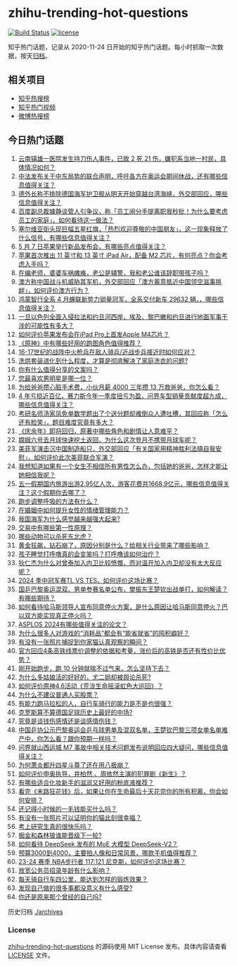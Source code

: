 # zhihu-trending-hot-questions

[![Build Status](https://github.com/justjavac/zhihu-trending-hot-questions/workflows/ci/badge.svg?branch=master)](https://github.com/justjavac/zhihu-trending-hot-questions/actions)
[![license](https://img.shields.io/github/license/justjavac/zhihu-trending-hot-questions)](https://github.com/justjavac/zhihu-trending-hot-questions/blob/master/LICENSE)

知乎热门话题，记录从 2020-11-24
日开始的知乎热门话题。每小时抓取一次数据，按天[归档](./archives)。

## 相关项目

- [知乎热搜榜](https://github.com/justjavac/zhihu-trending-top-search)
- [知乎热门视频](https://github.com/justjavac/zhihu-trending-hot-video)
- [微博热搜榜](https://github.com/justjavac/weibo-trending-hot-search)

## 今日热门话题

<!-- BEGIN -->
<!-- 最后更新时间 Wed May 08 2024 02:20:23 GMT+0800 (China Standard Time) -->

1. [云南镇雄一医院发生持刀伤人事件，已致 2 死 21 伤，嫌犯系当地一村民，具体情况如何？](https://www.zhihu.com/question/655233854)
1. [中法发布关于中东局势的联合声明，呼吁各方在奥运会期间休战，还有哪些信息值得关注？](https://www.zhihu.com/question/655221347)
1. [德外长称不排除德国海军护卫舰从明天开始穿越台湾海峡，外交部回应，哪些信息值得关注？](https://www.zhihu.com/question/655218058)
1. [百度副总裁璩静谈管人引争议，称「员工闹分手提离职我秒批！为什么要考虑员工的家庭」，如何看待这一做法？](https://www.zhihu.com/question/655203171)
1. [塞尔维亚街头现巨幅五星红旗，「热烈欢迎尊敬的中国朋友」，这一现象释放了什么信号，有哪些信息值得关注？](https://www.zhihu.com/question/655160434)
1. [5 月 7 日苹果举行新品发布会，有哪些亮点值得关注？](https://www.zhihu.com/question/655210702)
1. [苹果首次推出 11 英寸和 13 英寸 iPad Air，配备 M2 芯片，有何亮点？你会考虑入手吗？](https://www.zhihu.com/question/655276185)
1. [在编老师，婆婆车祸瘫痪，老公是辅警，我和老公谁该辞职带孩子吗？](https://www.zhihu.com/question/654796206)
1. [澳方称中国战斗机威胁其军机，外交部回应「澳方蓄意抵近中国领空滋事挑衅」，如何评价澳方行为？](https://www.zhihu.com/question/655242590)
1. [鸿蒙智行全系 4 月蝉联新势力销量冠军，全系交付新车 29632 辆，，哪些信息值得关注？](https://www.zhihu.com/question/655103309)
1. [一旦以色列全面入侵拉法和约旦河西岸，埃及、黎巴嫩和约旦进行地面军事干涉的可能性有多大？](https://www.zhihu.com/question/654418133)
1. [如何评价苹果发布会在iPad Pro上首发Apple M4芯片？](https://www.zhihu.com/question/655276381)
1. [《原神》中有哪些好用的跑图角色值得推荐？](https://www.zhihu.com/question/655092884)
1. [16-17世纪的战阵中火枪兵在敌人骑兵/近战步兵接近时如何应对？](https://www.zhihu.com/question/654777800)
1. [洗烘套装进化到什么程度，才算是彻底解决了家庭洗衣的问题?](https://www.zhihu.com/question/655133178)
1. [你有什么值得分享的文案吗？](https://www.zhihu.com/question/655034934)
1. [您最喜欢男明星是哪一位？](https://www.zhihu.com/question/655065174)
1. [为给爸爸攒心脏手术费，小伙月薪 4000 三年攒 13 万救爸爸，你怎么看？](https://www.zhihu.com/question/655144941)
1. [4 年亏损近百亿，赛力斯今年一季度扭亏为盈，问界车型销量贡献度超九成，哪些信息值得关注？](https://www.zhihu.com/question/655212254)
1. [考研名师汤家凤免单数学题出了个送分题却难倒众人遭吐槽，其回应称「怎么还有脸笑」，题目难度究竟有多大？](https://www.zhihu.com/question/655210515)
1. [《庆余年》即将回归，原著中哪些角色和剧情让人意难平？](https://www.zhihu.com/question/655233893)
1. [嫦娥六号去月球快速挖土返回，为什么这次登月不携带月球车呢？](https://www.zhihu.com/question/654850512)
1. [美菲军演击沉中国制造船只，外交部回应「有关国家用精神胜利法搞自我安慰」，如何评价此次美菲联合军演？](https://www.zhihu.com/question/655240683)
1. [我想知道如果有一个女生不相信所有男性怎么办，包括她的爸爸，怎样才能让她相信我呢？](https://www.zhihu.com/question/653586031)
1. [五一假期国内旅游出游2.95亿人次，游客花费共1668.9亿元，哪些信息值得关注？这个假期你去哪了？](https://www.zhihu.com/question/655122102)
1. [跑步调整呼吸的方法有什么？](https://www.zhihu.com/question/654728836)
1. [在婚姻中如何提升女性的情绪管理能力？](https://www.zhihu.com/question/650172905)
1. [我国海军为什么感觉越来越强大起来?](https://www.zhihu.com/question/646792200)
1. [交易中有哪些第一性原理？](https://www.zhihu.com/question/654901298)
1. [哪些动物可以杀死东北虎？](https://www.zhihu.com/question/565888353)
1. [黄金狂飙，钻石崩了，原因分别是什么？给相关行业带来了哪些影响？](https://www.zhihu.com/question/655199129)
1. [孩子睡觉打呼噜真的会变笨吗？打呼噜该如何治疗？](https://www.zhihu.com/question/655132311)
1. [狄仁杰为什么对曾泰加入内卫比较愤慨，而对温开加入内卫却没有太大反应呢？](https://www.zhihu.com/question/618154632)
1. [2024 季中冠军赛TL VS TES，如何评价这场比赛？](https://www.zhihu.com/question/655240932)
1. [国乒巴黎奥运混双、男单参赛名单公布，樊振东王楚钦出战单打，如何解读？有哪些期待？](https://www.zhihu.com/question/655210328)
1. [如何看待哈马斯领导人宣布同意停火方案，是什么原因让哈马斯同意停火？巴以双方能实现真正停火吗？](https://www.zhihu.com/question/655185645)
1. [ASPLOS 2024有哪些值得关注的论文？](https://www.zhihu.com/question/629886104)
1. [为什么很多人对游戏的“消耗品”都会有“能省就省”的囤积癖好？](https://www.zhihu.com/question/653001443)
1. [有没有一张照片捕捉到你家猫认真观察的瞬间？](https://www.zhihu.com/question/650233844)
1. [官方回应4条高铁线票价调整的依据和考量，涨价后的高铁是否还有性价比优势？](https://www.zhihu.com/question/655214325)
1. [刚开始跑步，跑 10 分钟就喘不过气来，怎么坚持下去？](https://www.zhihu.com/question/653134700)
1. [为什么多姑娘活的好好的，尤二姐却被舆论杀死?](https://www.zhihu.com/question/564862237)
1. [如何评价原神4.6活动《荒泷生命摇滚虹色大巡回》？](https://www.zhihu.com/question/655204548)
1. [为什么不建议普通人买股票？](https://www.zhihu.com/question/641469564)
1. [有能力跑马拉松的人，自行车骑行的能力是不是也很强？](https://www.zhihu.com/question/654594629)
1. [克罗斯算不算德国足球历史上最好的中场?](https://www.zhihu.com/question/653476784)
1. [究竟是谈钱伤感情还是谈感情伤钱？](https://www.zhihu.com/question/35490984)
1. [中国乒协公示巴黎奥运会乒乓球男单及混双名单，王楚钦巴黎三项女单名单难产中，你怎么看？跟你预期一样吗？](https://www.zhihu.com/question/655208081)
1. [问界就山西运城 M7 事故中相关技术问题发布说明回应四大疑问，哪些信息值得关注？](https://www.zhihu.com/question/655131839)
1. [为何萧炎都升四星斗尊了还在用八极崩？](https://www.zhihu.com/question/653829119)
1. [如何评价申奥执导，井柏然 、周依然主演的犯罪剧《新生》？](https://www.zhihu.com/question/655147511)
1. [有哪些适合化妆新手的滋润又好用的粉底液推荐？](https://www.zhihu.com/question/643056290)
1. [看完《末路狂花钱》后，如果让你在生命最后十天花完你的所有积蓄，你会如何安排？](https://www.zhihu.com/question/654626485)
1. [还记得小时候的一毛钱能买什么吗？](https://www.zhihu.com/question/654887273)
1. [有没有一张照片可以证明你的猫此刻很幸福？](https://www.zhihu.com/question/643849949)
1. [考上研究生真的很快乐吗？](https://www.zhihu.com/question/646190926)
1. [掘金和森林狼谁能晋级下一轮?](https://www.zhihu.com/question/654580995)
1. [如何看待 DeepSeek 发布的 MoE 大模型 DeepSeek-V2？](https://www.zhihu.com/question/655172528)
1. [预算3000到4000，主要拍人像和日常风景，哪款手机值得推荐？](https://www.zhihu.com/question/653654042)
1. [23-24 赛季 NBA步行者 117:121 尼克斯，如何评价这场比赛？](https://www.zhihu.com/question/655198049)
1. [放宽公务员招录年龄有什么影响？](https://www.zhihu.com/question/654801860)
1. [每天骑自行车四公里，能达到怎样的锻炼效果？](https://www.zhihu.com/question/653193384)
1. [发现自己做的很多事都没意义有什么感受?](https://www.zhihu.com/question/655077844)
1. [你还是原来那个曾经的自己吗?](https://www.zhihu.com/question/649724342)

<!-- END -->

历史归档 [./archives](./archives)

### License

[zhihu-trending-hot-questions](https://github.com/justjavac/zhihu-trending-hot-questions)
的源码使用 MIT License 发布。具体内容请查看 [LICENSE](./LICENSE) 文件。
